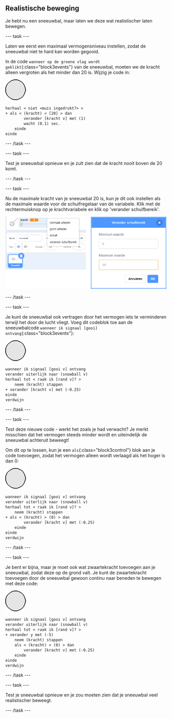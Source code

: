 ## Realistische beweging

Je hebt nu een sneeuwbal, maar laten we deze wat realistischer laten bewegen.

--- task ---

Laten we eerst een maximaal vermogensniveau instellen, zodat de sneeuwbal niet te hard kan worden gegooid.

In de code `wanneer op de groene vlag wordt geklikt`{:class="block3events"} van de sneeuwbal, moeten we de kracht alleen vergroten als het minder dan 20 is. Wijzig je code in:

![sneeuwbal sprite](images/snowball-sprite.png)

```blocks3
herhaal < niet <muis ingedrukt?> >
+ als < (kracht) < [20] > dan
        verander [kracht v] met (1)
        wacht (0.1) sec.
    einde
einde
```

--- /task ---

--- task ---

Test je sneeuwbal opnieuw en je zult zien dat de kracht nooit boven de 20 komt.

--- /task ---

--- task ---

Nu de maximale kracht van je sneeuwbal 20 is, kun je dit ook instellen als de maximale waarde voor de schuifregelaar van de variabele. Klik met de rechtermuisknop op je krachtvariabele en klik op 'verander schuifbereik'.

![min max van schuifbereik](images/snow-minmax.png)


--- /task ---

--- task ---

Je kunt de sneeuwbal ook vertragen door het vermogen iets te verminderen terwijl het door de lucht vliegt. Voeg dit codeblok toe aan de sneeuwbalcode `wanneer ik signaal [gooi] ontvang`{:class="block3events"}:

![sneeuwbal sprite](images/snowball-sprite.png)

```blocks3
wanneer ik signaal [gooi v] ontvang
verander uiterlijk naar (snowball v)
herhaal tot < raak ik [rand v]? >
    neem (kracht) stappen
+ verander [kracht v] met (-0.25)
einde
verdwijn
```

--- /task ---


--- task ---

Test deze nieuwe code - werkt het zoals je had verwacht? Je merkt misschien dat het vermogen steeds minder wordt en uiteindelijk de sneeuwbal achteruit beweegt!

Om dit op te lossen, kun je een `als`{:class="block3control"} blok aan je code toevoegen, zodat het vermogen alleen wordt verlaagd als het hoger is dan 0:

![sneeuwbal sprite](images/snowball-sprite.png)

```blocks3
wanneer ik signaal [gooi v] ontvang
verander uiterlijk naar (snowball v)
herhaal tot < raak ik [rand v]? >
    neem (kracht) stappen
+ als < (kracht) > (0) > dan
        verander [kracht v] met (-0.25)
    einde
einde
verdwijn
```

--- /task ---

--- task ---

Je bent er bijna, maar je moet ook wat zwaartekracht toevoegen aan je sneeuwbal, zodat deze op de grond valt. Je kunt de zwaartekracht toevoegen door de sneeuwbal gewoon continu naar beneden te bewegen met deze code:

![sneeuwbal sprite](images/snowball-sprite.png)

```blocks3
wanneer ik signaal [gooi v] ontvang
verander uiterlijk naar (snowball v)
herhaal tot < raak ik [rand v]? >
+ verander y met (-5)
    neem (kracht) stappen
    als < (kracht) > (0) > dan
        verander [kracht v] met (-0.25)
    einde
einde
verdwijn
```

--- /task ---

--- task ---

Test je sneeuwbal opnieuw en je zou moeten zien dat je sneeuwbal veel realistischer beweegt.

--- /task ---

